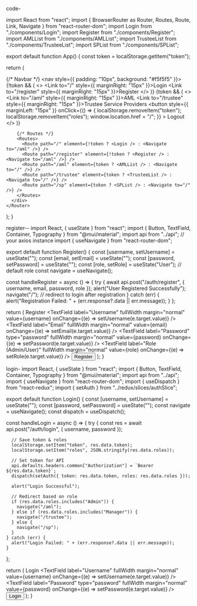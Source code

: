 code-

import React from "react";
import { BrowserRouter as Router, Routes, Route, Link, Navigate } from "react-router-dom";
import Login from "./components/Login";
import Register from "./components/Register";
import AMLList from "./components/AMLList";
import TrusteeList from "./components/TrusteeList";
import SPList from "./components/SPList";

export default function App() {
  const token = localStorage.getItem("token");

  return (
    <Router>
      <div>
        {/* Navbar */}
        <nav style={{ padding: "10px", background: "#f5f5f5" }}>
          {!token && (
            <>
              <Link to="/" style={{ marginRight: "15px" }}>Login</Link>
              <Link to="/register" style={{ marginRight: "15px" }}>Register</Link>
            </>
          )}
          {token && (
            <>
              <Link to="/aml" style={{ marginRight: "15px" }}>AML</Link>
              <Link to="/trustee" style={{ marginRight: "15px" }}>Trustee</Link>
              <Link to="/sp">Service Providers</Link>
              <button
                style={{ marginLeft: "15px" }}
                onClick={() => {
                  localStorage.removeItem("token");
                  localStorage.removeItem("roles");
                  window.location.href = "/";
                }}
              >
                Logout
              </button>
            </>
          )}
        </nav>

        {/* Routes */}
        <Routes>
          <Route path="/" element={!token ? <Login /> : <Navigate to="/aml" />} />
          <Route path="/register" element={!token ? <Register /> : <Navigate to="/aml" />} />
          <Route path="/aml" element={token ? <AMLList /> : <Navigate to="/" />} />
          <Route path="/trustee" element={token ? <TrusteeList /> : <Navigate to="/" />} />
          <Route path="/sp" element={token ? <SPList /> : <Navigate to="/" />} />
        </Routes>
      </div>
    </Router>
  );
}


register--
import React, { useState } from "react";
import { Button, TextField, Container, Typography } from "@mui/material";
import api from "../api"; // your axios instance
import { useNavigate } from "react-router-dom";

export default function Register() {
  const [username, setUsername] = useState("");
  const [email, setEmail] = useState("");
  const [password, setPassword] = useState("");
  const [role, setRole] = useState("User"); // default role
  const navigate = useNavigate();

  const handleRegister = async () => {
    try {
      await api.post("/auth/register", { username, email, password, role });
      alert("User Registered Successfully");
      navigate("/"); // redirect to login after registration
    } catch (err) {
      alert("Registration Failed: " + (err.response?.data || err.message));
    }
  };

  return (
    <Container maxWidth="sm">
      <Typography variant="h4" gutterBottom>
        Register
      </Typography>
      <TextField
        label="Username"
        fullWidth
        margin="normal"
        value={username}
        onChange={(e) => setUsername(e.target.value)}
      />
      <TextField
        label="Email"
        fullWidth
        margin="normal"
        value={email}
        onChange={(e) => setEmail(e.target.value)}
      />
      <TextField
        label="Password"
        type="password"
        fullWidth
        margin="normal"
        value={password}
        onChange={(e) => setPassword(e.target.value)}
      />
      <TextField
        label="Role (Admin/User)"
        fullWidth
        margin="normal"
        value={role}
        onChange={(e) => setRole(e.target.value)}
      />
      <Button variant="contained" fullWidth onClick={handleRegister}>
        Register
      </Button>
    </Container>
  );
}


login- import React, { useState } from "react";
import { Button, TextField, Container, Typography } from "@mui/material";
import api from "../api";
import { useNavigate } from "react-router-dom";
import { useDispatch } from "react-redux";
import { setAuth } from "../redux/slices/authSlice";

export default function Login() {
  const [username, setUsername] = useState("");
  const [password, setPassword] = useState("");
  const navigate = useNavigate();
  const dispatch = useDispatch();

  const handleLogin = async () => {
    try {
      const res = await api.post("/auth/login", { username, password });

      // Save token & roles
      localStorage.setItem("token", res.data.token);
      localStorage.setItem("roles", JSON.stringify(res.data.roles));

      // Set token for API
      api.defaults.headers.common["Authorization"] = `Bearer ${res.data.token}`;
      dispatch(setAuth({ token: res.data.token, roles: res.data.roles }));

      alert("Login Successful");

      // Redirect based on role
      if (res.data.roles.includes("Admin")) {
        navigate("/aml");
      } else if (res.data.roles.includes("Manager")) {
        navigate("/trustee");
      } else {
        navigate("/sp");
      }
    } catch (err) {
      alert("Login Failed: " + (err.response?.data || err.message));
    }
  };

  return (
    <Container maxWidth="sm">
      <Typography variant="h4" gutterBottom>
        Login
      </Typography>
      <TextField
        label="Username"
        fullWidth
        margin="normal"
        value={username}
        onChange={(e) => setUsername(e.target.value)}
      />
      <TextField
        label="Password"
        type="password"
        fullWidth
        margin="normal"
        value={password}
        onChange={(e) => setPassword(e.target.value)}
      />
      <Button variant="contained" fullWidth onClick={handleLogin}>
        Login
      </Button>
    </Container>
  );
}
